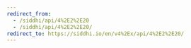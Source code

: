 ```yaml
---
redirect_from:
  - /siddhi/api/4%2E2%2E20
  - /siddhi/api/4%2E2%2E20/
redirect_to: https://siddhi.io/en/v4%2Ex/api/4%2E2%2E20/
---
```


